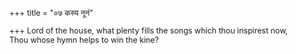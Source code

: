 +++
title = "०७ कस्य नूनं"

+++
Lord of the house, what plenty fills the songs which thou inspirest now,  
     Thou whose hymn helps to win the kine?